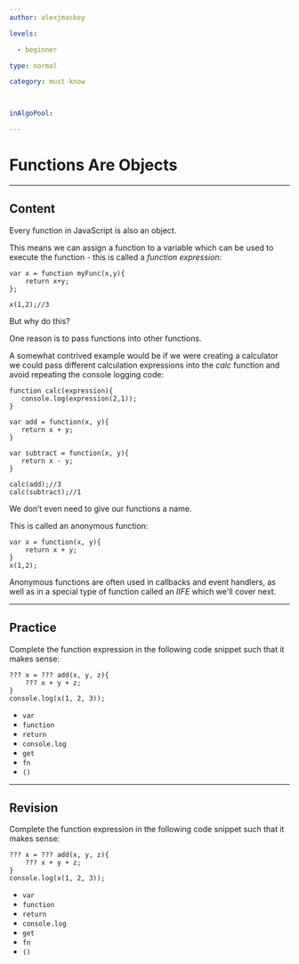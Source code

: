 ```yaml
---
author: alexjmackey

levels:

  - beginner

type: normal

category: must-know



inAlgoPool:

---
```


# Functions Are Objects

---
## Content

Every function in JavaScript is also an object. 

This means we can assign a function to a variable which can be used to execute the function - this is called a *function expression*:

```
var x = function myFunc(x,y){
	return x+y;
};

x(1,2);//3
```

But why do this? 

One reason is to pass functions into other functions. 

A somewhat contrived example would be if we were creating a calculator we could pass different calculation expressions into the *calc* function and avoid repeating the console logging code:

```
function calc(expression){
   console.log(expression(2,1));
}

var add = function(x, y){
   return x + y;
}

var subtract = function(x, y){
   return x - y;
}

calc(add);//3
calc(subtract);//1
```

We don’t even need to give our functions a name. 

This is called an anonymous function:

```
var x = function(x, y){
	return x + y;
}
x(1,2);
```
Anonymous functions are often used in callbacks and event handlers, as well as in a special type of function called an *IIFE* which we'll cover next.

---
## Practice

Complete the function expression in the following code snippet such that it makes sense:
```
??? x = ??? add(x, y, z){
    ??? x + y + z;
}
console.log(x(1, 2, 3)); 
```


* `var`
* `function`
* `return`
* `console.log`
* `get`
* `fn`
* `()`

---
## Revision

Complete the function expression in the following code snippet such that it makes sense:
```
??? x = ??? add(x, y, z){
    ??? x + y + z;
}
console.log(x(1, 2, 3)); 
```


* `var`
* `function`
* `return`
* `console.log`
* `get`
* `fn`
* `()`

